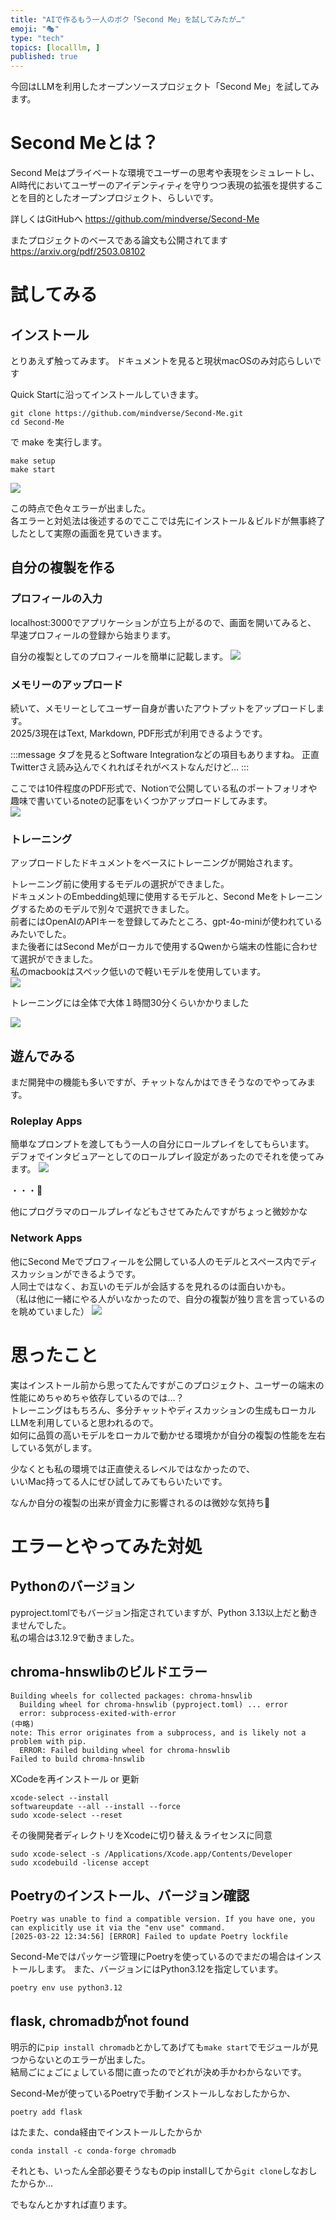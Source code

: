 ```yaml
---
title: "AIで作るもう一人のボク「Second Me」を試してみたが…"
emoji: "🎭"
type: "tech"
topics: [localllm, ]
published: true
---
```


今回はLLMを利用したオープンソースプロジェクト「Second Me」を試してみます。  

# Second Meとは？

Second Meはプライベートな環境でユーザーの思考や表現をシミュレートし、  
AI時代においてユーザーのアイデンティティを守りつつ表現の拡張を提供することを目的としたオープンプロジェクト、らしいです。  

詳しくはGitHubへ
https://github.com/mindverse/Second-Me

またプロジェクトのベースである論文も公開されてます  
https://arxiv.org/pdf/2503.08102

# 試してみる

## インストール

とりあえず触ってみます。
ドキュメントを見ると現状macOSのみ対応らしいです

Quick Startに沿ってインストールしていきます。
```
git clone https://github.com/mindverse/Second-Me.git
cd Second-Me
```

で make を実行します。
```
make setup
make start
```

![](https://storage.googleapis.com/zenn-user-upload/884ccdfa999d-20250322.png)

この時点で色々エラーが出ました。  
各エラーと対処法は後述するのでここでは先にインストール＆ビルドが無事終了したとして実際の画面を見ていきます。

## 自分の複製を作る

### プロフィールの入力
localhost:3000でアプリケーションが立ち上がるので、画面を開いてみると、  
早速プロフィールの登録から始まります。

自分の複製としてのプロフィールを簡単に記載します。
![](https://storage.googleapis.com/zenn-user-upload/ba32363a0372-20250322.png)

### メモリーのアップロード
続いて、メモリーとしてユーザー自身が書いたアウトプットをアップロードします。  
2025/3現在はText, Markdown, PDF形式が利用できるようです。  

:::message
タブを見るとSoftware Integrationなどの項目もありますね。
正直Twitterさえ読み込んでくれればそれがベストなんだけど…
:::

ここでは10件程度のPDF形式で、Notionで公開している私のポートフォリオや趣味で書いているnoteの記事をいくつかアップロードしてみます。  
![](https://storage.googleapis.com/zenn-user-upload/0f81d45f6f54-20250322.png)

### トレーニング
アップロードしたドキュメントをベースにトレーニングが開始されます。

トレーニング前に使用するモデルの選択ができました。  
ドキュメントのEmbedding処理に使用するモデルと、Second Meをトレーニングするためのモデルで別々で選択できました。  
前者にはOpenAIのAPIキーを登録してみたところ、gpt-4o-miniが使われているみたいでした。  
また後者にはSecond Meがローカルで使用するQwenから端末の性能に合わせて選択ができました。  
私のmacbookはスペック低いので軽いモデルを使用しています。  
![](https://storage.googleapis.com/zenn-user-upload/3f26fbf0da51-20250322.png)

トレーニングには全体で大体１時間30分くらいかかりました

![](https://storage.googleapis.com/zenn-user-upload/595c04f907cb-20250322.png)

## 遊んでみる
まだ開発中の機能も多いですが、チャットなんかはできそうなのでやってみます。

### Roleplay Apps
簡単なプロンプトを渡してもう一人の自分にロールプレイをしてもらいます。  
デフォでインタビュアーとしてのロールプレイ設定があったのでそれを使ってみます。
![](https://storage.googleapis.com/zenn-user-upload/52932f21ce74-20250322.png)

・・・🤔

他にプログラマのロールプレイなどもさせてみたんですがちょっと微妙かな

### Network Apps
他にSecond Meでプロフィールを公開している人のモデルとスペース内でディスカッションができるようです。  
人同士ではなく、お互いのモデルが会話するを見れるのは面白いかも。  
（私は他に一緒にやる人がいなかったので、自分の複製が独り言を言っているのを眺めていました）
![](https://storage.googleapis.com/zenn-user-upload/24802171f828-20250322.png)


# 思ったこと
実はインストール前から思ってたんですがこのプロジェクト、ユーザーの端末の性能にめちゃめちゃ依存しているのでは…？  
トレーニングはもちろん、多分チャットやディスカッションの生成もローカルLLMを利用していると思われるので。  
如何に品質の高いモデルをローカルで動かせる環境かが自分の複製の性能を左右している気がします。  

少なくとも私の環境では正直使えるレベルではなかったので、  
いいMac持ってる人にぜひ試してみてもらいたいです。

なんか自分の複製の出来が資金力に影響されるのは微妙な気持ち🥺

# エラーとやってみた対処

## Pythonのバージョン
pyproject.tomlでもバージョン指定されていますが、Python 3.13以上だと動きませんでした。  
私の場合は3.12.9で動きました。

## chroma-hnswlibのビルドエラー
```
Building wheels for collected packages: chroma-hnswlib
  Building wheel for chroma-hnswlib (pyproject.toml) ... error
  error: subprocess-exited-with-error
(中略)
note: This error originates from a subprocess, and is likely not a problem with pip.
  ERROR: Failed building wheel for chroma-hnswlib
Failed to build chroma-hnswlib
```
XCodeを再インストール or 更新
```
xcode-select --install
softwareupdate --all --install --force
sudo xcode-select --reset
```
その後開発者ディレクトリをXcodeに切り替え＆ライセンスに同意
```
sudo xcode-select -s /Applications/Xcode.app/Contents/Developer
sudo xcodebuild -license accept
```


## Poetryのインストール、バージョン確認
```
Poetry was unable to find a compatible version. If you have one, you can explicitly use it via the "env use" command.
[2025-03-22 12:34:56] [ERROR] Failed to update Poetry lockfile
```
Second-Meではパッケージ管理にPoetryを使っているのでまだの場合はインストールします。
また、バージョンにはPython3.12を指定しています。
```
poetry env use python3.12
```


## flask, chromadbがnot found
明示的に`pip install chromadb`とかしてあげても`make start`でモジュールが見つからないとのエラーが出ました。  
結局ごにょごにょしている間に直ったのでどれが決め手かわからないです。

Second-Meが使っているPoetryで手動インストールしなおしたからか、
```
poetry add flask
```
はたまた、conda経由でインストールしたからか
```
conda install -c conda-forge chromadb
```
それとも、いったん全部必要そうなものpip installしてから`git clone`しなおしたからか…  

でもなんとかすれば直ります。  